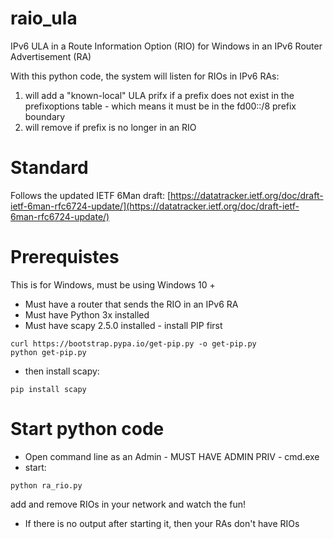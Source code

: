 # raio_ula
IPv6 ULA in a Route Information Option (RIO) for Windows in an IPv6 Router Advertisement (RA)

With this python code, the system will listen for RIOs in IPv6 RAs:
1. will add a "known-local" ULA prifx if a prefix does not exist in the prefixoptions table - which means it must be in the fd00::/8 prefix boundary
2. will remove if prefix is no longer in an RIO

# Standard
Follows the updated IETF 6Man draft: [https://datatracker.ietf.org/doc/draft-ietf-6man-rfc6724-update/](https://datatracker.ietf.org/doc/draft-ietf-6man-rfc6724-update/)

# Prerequistes 
This is for Windows, must be using Windows 10 +
* Must have a router that sends the RIO in an IPv6 RA
* Must have Python 3x installed
* Must have scapy 2.5.0 installed - install PIP first
```
curl https://bootstrap.pypa.io/get-pip.py -o get-pip.py
python get-pip.py
```
* then install scapy:
```
pip install scapy
```

# Start python code
* Open command line as an Admin - MUST HAVE ADMIN PRIV - cmd.exe
* start:
```
python ra_rio.py
```

add and remove RIOs in your network and watch the fun!
* If there is no output after starting it, then your RAs don't have RIOs
